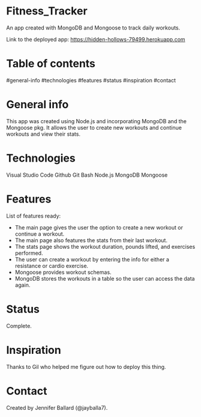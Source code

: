 # Fitness_Tracker
An app created with MongoDB and Mongoose to track daily workouts.

Link to the deployed app: https://hidden-hollows-79499.herokuapp.com

# Table of contents
#general-info
#technologies
#features
#status
#inspiration
#contact

# General info
This app was created using Node.js and incorporating MongoDB and the Mongoose pkg. It allows the user to create new workouts and continue workouts and view their stats.

# Technologies
Visual Studio Code
Github
Git Bash
Node.js
MongoDB
Mongoose

# Features
List of features ready:
* The main page gives the user the option to create a new workout or continue a workout.
* The main page also features the stats from their last workout.
* The stats page shows the workout duration, pounds lifted, and exercises performed.
* The user can create a workout by entering the info for either a resistance or cardio exercise.
* Mongoose provides workout schemas.
* MongoDB stores the workouts in a table so the user can access the data again.

# Status
Complete.

# Inspiration
Thanks to Gil who helped me figure out how to deploy this thing.

# Contact
Created by Jennifer Ballard (@jayballa7).